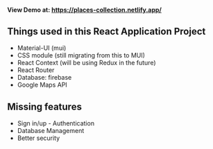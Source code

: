 #### View Demo at: https://places-collection.netlify.app/
## Things used in this React Application Project

-   Material-UI (mui)
-   CSS module (still migrating from this to MUI)
-   React Context (will be using Redux in the future)
-   React Router
-   Database: firebase
-   Google Maps API

## Missing features

-   Sign in/up - Authentication
-   Database Management
-   Better security